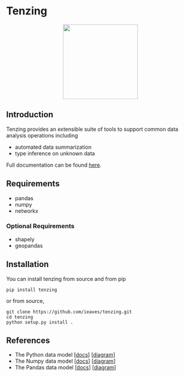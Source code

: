 # Tenzing

<p align="center">
<img src="https://akm-img-a-in.tosshub.com/indiatoday/images/story/201505/tenzing_650_051115023506.jpg" width="200"/>
</p>

## Introduction
Tenzing provides an extensible suite of tools to support common data analysis operations including

* automated data summarization
* type inference on unknown data

Full documentation can be found [here](https://tenzing.readthedocs.io/en/latest/).

## Requirements

* pandas
* numpy
* networkx

### Optional Requirements

* shapely
* geopandas

## Installation

You can install tenzing from source and from pip

```
pip install tenzing
```

or from source,

```
git clone https://github.com/ieaves/tenzing.git
cd tenzing
python setup.py install .
```

## References
- The Python data model [[docs](https://docs.python.org/3/reference/datamodel.html)] [[diagram](https://en.wikipedia.org/wiki/Data_type#/media/File:Python_3._The_standard_type_hierarchy.png)]
- The Numpy data model [[docs](https://docs.scipy.org/doc/numpy-1.13.0/reference/arrays.scalars.html)] [[diagram](https://docs.scipy.org/doc/numpy-1.13.0/_images/dtype-hierarchy.png)]
 - The Pandas data model [[docs](https://pandas.pydata.org/pandas-docs/stable/getting_started/basics.html#dtypes)] [[diagram](https://pbpython.com/images/pandas_dtypes.png)]
